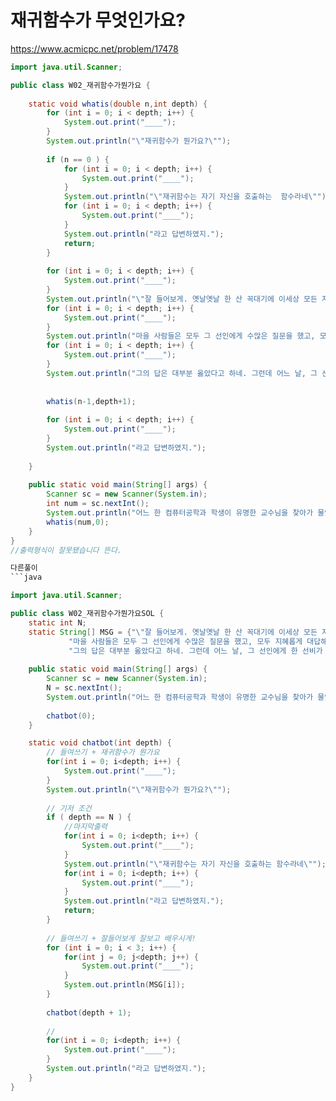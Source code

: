 # 재귀함수가 무엇인가요?
https://www.acmicpc.net/problem/17478

```java
import java.util.Scanner;

public class W02_재귀함수가뭔가요 {
	
	static void whatis(double n,int depth) {
		for (int i = 0; i < depth; i++) {
			System.out.print("____");
		}
		System.out.println("\"재귀함수가 뭔가요?\"");
		
		if (n == 0 ) {
			for (int i = 0; i < depth; i++) {
				System.out.print("____");
			}
			System.out.println("\"재귀함수는 자기 자신을 호출하는  함수라네\"");
			for (int i = 0; i < depth; i++) {
				System.out.print("____");
			}
			System.out.println("라고 답변하였지.");
			return;
		}
		
		for (int i = 0; i < depth; i++) {
			System.out.print("____");
		}
		System.out.println("\"잘 들어보게. 옛날옛날 한 산 꼭대기에 이세상 모든 지식을 통달한 선인이 있었어.");
		for (int i = 0; i < depth; i++) {
			System.out.print("____");
		}
		System.out.println("마을 사람들은 모두 그 선인에게 수많은 질문을 했고, 모두 지혜롭게 대답해 주었지.");
		for (int i = 0; i < depth; i++) {
			System.out.print("____");
		}
		System.out.println("그의 답은 대부분 옳았다고 하네. 그런데 어느 날, 그 선인에게 한 선비가 찾아와서 물었어.\"");
		
		
		whatis(n-1,depth+1);
		
		for (int i = 0; i < depth; i++) {
			System.out.print("____");
		}
		System.out.println("라고 답변하였지.");
		
	}
	
	public static void main(String[] args) {
		Scanner sc = new Scanner(System.in);
		int num = sc.nextInt();
		System.out.println("어느 한 컴퓨터공학과 학생이 유명한 교수님을 찾아가 물었다.");
		whatis(num,0);
	}
}
//출력형식이 잘못됐습니다 뜬다.

다른풀이
```java

import java.util.Scanner;

public class W02_재귀함수가뭔가요SOL {
	static int N;
	static String[] MSG = {"\"잘 들어보게. 옛날옛날 한 산 꼭대기에 이세상 모든 지식을 통달한 선인이 있었어.",
	         "마을 사람들은 모두 그 선인에게 수많은 질문을 했고, 모두 지혜롭게 대답해 주었지.",
	         "그의 답은 대부분 옳았다고 하네. 그런데 어느 날, 그 선인에게 한 선비가 찾아와서 물었어.\""};
	
	public static void main(String[] args) {
		Scanner sc = new Scanner(System.in);
		N = sc.nextInt();
		System.out.println("어느 한 컴퓨터공학과 학생이 유명한 교수님을 찾아가 물었다.");
		
		chatbot(0);
	}

	static void chatbot(int depth) {
		// 들여쓰기 + 재귀함수가 뭔가요
		for(int i = 0; i<depth; i++) {
			System.out.print("____");
		}
		System.out.println("\"재귀함수가 뭔가요?\"");
		
		// 기저 조건
		if ( depth == N ) {
			//마지막출력
			for(int i = 0; i<depth; i++) {
				System.out.print("____");
			}
			System.out.println("\"재귀함수는 자기 자신을 호출하는 함수라네\"");
			for(int i = 0; i<depth; i++) {
				System.out.print("____");
			}
			System.out.println("라고 답변하였지.");	
			return;
		}
		
		// 들여쓰기 + 잘들어보게 잘보고 배우시게!
		for (int i = 0; i < 3; i++) {
			for(int j = 0; j<depth; j++) {
				System.out.print("____");
			}	
			System.out.println(MSG[i]);
		}
		
		chatbot(depth + 1);
		
		//
		for(int i = 0; i<depth; i++) {
			System.out.print("____");
		}
		System.out.println("라고 답변하였지.");
	}
}



```